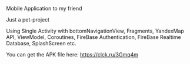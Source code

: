Mobile Application to my friend

Just a pet-project

Using Single Activity with bottomNavigationView, Fragments,
YandexMap API,
ViewModel,
Coroutines,
FireBase Authentication,
FireBase Realtime Database,
SplashScreen etc.

You can get the APK file here: https://clck.ru/3Gmq4m
